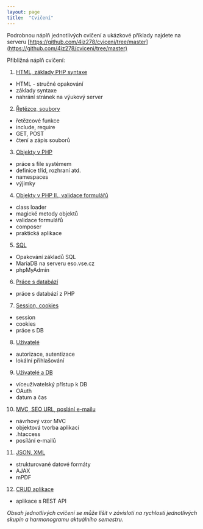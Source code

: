```yaml
---
layout: page
title:  "Cvičení"
---
```


Podrobnou náplň jednotlivých cvičení a ukázkové příklady najdete
na serveru [https://github.com/4iz278/cviceni/tree/master](https://github.com/4iz278/cviceni/tree/master)

Přibližná náplň cvičení:

1. [HTML, základy PHP syntaxe](https://github.com/4iz278/cviceni/tree/master/01-html-zaklady-php/)
  * HTML - stručné opakování
  * základy syntaxe
  * nahrání stránek na výukový server
2. [Řetězce, soubory](https://github.com/4iz278/cviceni/tree/master/02-retezce-soubory)
  * řetězcové funkce
  * include, require
  * GET, POST
  * čtení a zápis souborů
3. [Objekty v PHP](https://github.com/4iz278/cviceni/tree/master/03-objekty)
  * práce s file systémem
  * definice tříd, rozhraní atd.
  * namespaces
  * výjimky
4. [Objekty v PHP II., validace formulářů](https://github.com/4iz278/cviceni/tree/master/04-objekty-II-validace)
  * class loader
  * magické metody objektů
  * validace formulářů
  * composer
  * praktická aplikace
5. [SQL](https://github.com/4iz278/cviceni/tree/master/05-sql)
  * Opakování základů SQL
  * MariaDB na serveru eso.vse.cz
  * phpMyAdmin
6. [Práce s databází](https://github.com/4iz278/cviceni/tree/master/06-databaze)
  * práce s databází z PHP
7. [Session, cookies](https://github.com/4iz278/cviceni/tree/master/07-session-cookies)
  * session
  * cookies
  * práce s DB
8. [Uživatelé](https://github.com/4iz278/cviceni/tree/master/08-uzivatele)
  * autorizace, autentizace
  * lokální přihlašování
9. [Uživatelé a DB](https://github.com/4iz278/cviceni/tree/master/09-uzivatele-db)
  * víceuživatelský přístup k DB 
  * OAuth
  * datum a čas
10. [MVC, SEO URL, poslání e-mailu](https://github.com/4iz278/cviceni/tree/master/10-mvc)
  * návrhový vzor MVC
  * objektová tvorba aplikací
  * .htaccess
  * posílání e-mailů
11. [JSON, XML](https://github.com/4iz278/cviceni/tree/master/11-json-xml)
  * strukturované datové formáty
  * AJAX
  * mPDF
12. [CRUD aplikace](https://github.com/4iz278/cviceni/tree/master/12-crud)
  * aplikace s REST API

*Obsah jednotlivých cvičení se může lišit v závisloti na rychlosti jednotlivých skupin a harmonogramu aktuálního semestru.*
